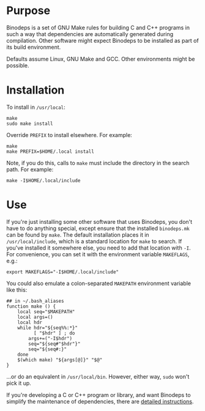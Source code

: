 # Purpose

Binodeps is a set of GNU Make rules for building C and C++ programs in such a way that dependencies are automatically generated during compilation.
Other software might expect Binodeps to be installed as part of its build environment.

Defaults assume Linux, GNU Make and GCC.
Other environments might be possible.


# Installation

To install in `/usr/local`:

```
make
sudo make install
```

Override `PREFIX` to install elsewhere.
For example:

```
make
make PREFIX=$HOME/.local install
```

Note, if you do this, calls to `make` must include the directory in the search path.
For example:

```
make -I$HOME/.local/include
```

# Use

If you're just installing some other software that uses Binodeps, you don't have to do anything special, except ensure that the installed `binodeps.mk` can be found by `make`.
The default installation places it in `/usr/local/include`, which is a standard location for `make` to search.
If you've installed it somewhere else, you need to add that location with `-I`.
For convenience, you can set it with the environment variable `MAKEFLAGS`, e.g.:

```
export MAKEFLAGS="-I$HOME/.local/include"
```

You could also emulate a colon-separated `MAKEPATH` environment variable like this:

```
## in ~/.bash_aliases
function make () {
    local seq="$MAKEPATH"
    local args=()
    local hdr
    while hdr="${seq%%:*}"
          [ "$hdr" ] ; do
        args+=("-I$hdr")
        seq="${seq#"$hdr"}"
        seq="${seq#:}"
    done
    $(which make) "${args[@]}" "$@"
}
```

…or do an equivalent in `/usr/local/bin`.
However, either way, `sudo` won't pick it up.

If you're developing a C or C++ program or library, and want Binodeps to simplify the maintenance of dependencies, there are [detailed instructions](https://www.lancaster.ac.uk/~simpsons/software/pkg-binodeps).
